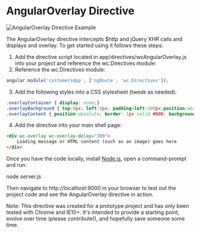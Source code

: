 ﻿AngularOverlay Directive
===============

![AngularOverlay Directive Example](https://raw.github.com/DanWahlin/AngularOverlay/master/content/images/appExample.png)

The AngularOverlay directive intercepts $http and jQuery XHR calls and displays and overlay. To get started using it follows these steps:

1. Add the directive script located in app/directives/wcAngularOverlay.js into your project and reference the wc.Directives module:
2. Reference the wc.Directives module:

```javascript
angular.module('customersApp', ['ngRoute', 'wc.Directives']);
```

3. Add the following styles into a CSS stylesheet (tweak as needed):

```css
.overlayContainer { display: none;}
.overlayBackground { top:0px; left:0px; padding-left:100px;position:absolute;z-index:1000;height:100%;width:100%;background-color:#808080;opacity:0.3;}
.overlayContent { position:absolute; border: 1px solid #000; background-color:#fff;font-weight: bold;height: 100px;width: 300px;z-index:1000;text-align:center;}
```

4. Add the directive into your main shell page:

```html
<div wc-overlay wc-overlay-delay="300">
	Loading message or HTML content (such as an image) goes here
</div>
```

Once you have the code locally, install [Node.js](http://nodejs.org), open a command-prompt and run:

node server.js

Then navigate to http://localhost:9000 in your browser to test out the project code and see the AngularOverlay directive in action.

Note: This directive was created for a prototype project and has only been tested with Chrome and IE10+. It's intended to provide a starting point, evolve over time (please contribute!), and hopefully save someone some time.
